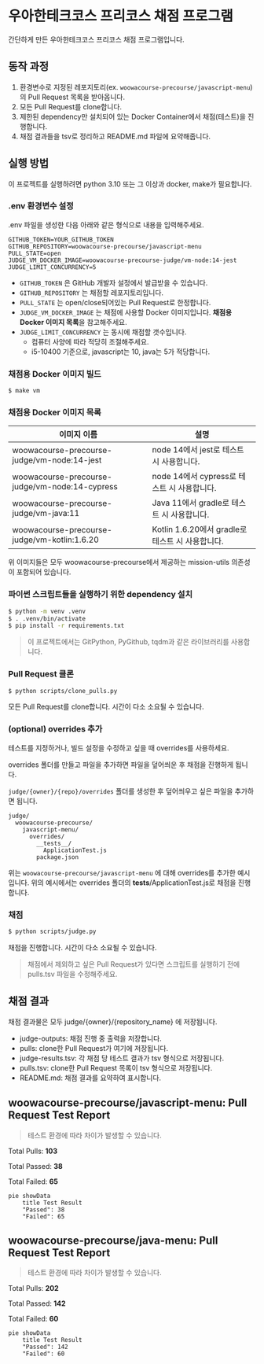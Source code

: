 # 우아한테크코스 프리코스 채점 프로그램

간단하게 만든 우아한테크코스 프리코스 채점 프로그램입니다.

## 동작 과정
1. 환경변수로 지정된 레포지토리(ex. `woowacourse-precourse/javascript-menu`)의 Pull Request 목록을 받아옵니다.
2. 모든 Pull Request를 clone합니다.
3. 제한된 dependency만 설치되어 있는 Docker Container에서 채점(테스트)을 진행합니다.
4. 채점 결과들을 tsv로 정리하고 README.md 파일에 요약해줍니다.

## 실행 방법

이 프로젝트를 실행하려면 python 3.10 또는 그 이상과 docker, make가 필요합니다.

### .env 환경변수 설정

.env 파일을 생성한 다음 아래와 같은 형식으로 내용을 입력해주세요.
```
GITHUB_TOKEN=YOUR_GITHUB_TOKEN
GITHUB_REPOSITORY=woowacourse-precourse/javascript-menu
PULL_STATE=open
JUDGE_VM_DOCKER_IMAGE=woowacourse-precourse-judge/vm-node:14-jest
JUDGE_LIMIT_CONCURRENCY=5
```

* `GITHUB_TOKEN` 은 GitHub 개발자 설정에서 발급받을 수 있습니다.
* `GITHUB_REPOSITORY` 는 채점할 레포지토리입니다.
* `PULL_STATE` 는 open/close되어있는 Pull Request로 한정합니다.
* `JUDGE_VM_DOCKER_IMAGE` 는 채점에 사용할 Docker 이미지입니다. **채점용 Docker 이미지 목록**을 참고해주세요.
* `JUDGE_LIMIT_CONCURRENCY` 는 동시에 채점할 갯수입니다.
  * 컴퓨터 사양에 따라 적당히 조절해주세요.
  * i5-10400 기준으로, javascript는 10, java는 5가 적당합니다.

### 채점용 Docker 이미지 빌드

```sh
$ make vm
```

### 채점용 Docker 이미지 목록
|이미지 이름|설명|
|-|-|
|woowacourse-precourse-judge/vm-node:14-jest|node 14에서 jest로 테스트 시 사용합니다.|
|woowacourse-precourse-judge/vm-node:14-cypress|node 14에서 cypress로 테스트 시 사용합니다.|
|woowacourse-precourse-judge/vm-java:11|Java 11에서 gradle로 테스트 시 사용합니다.|
|woowacourse-precourse-judge/vm-kotlin:1.6.20|Kotlin 1.6.20에서 gradle로 테스트 시 사용합니다.|

위 이미지들은 모두 woowacourse-precourse에서 제공하는 mission-utils 의존성이 포함되어 있습니다.

### 파이썬 스크립트들을 실행하기 위한 dependency 설치

```sh
$ python -m venv .venv
$ . .venv/bin/activate
$ pip install -r requirements.txt
```
> 이 프로젝트에서는 GitPython, PyGithub, tqdm과 같은 라이브러리를 사용합니다.

### Pull Request 클론

```sh
$ python scripts/clone_pulls.py
```
모든 Pull Request를 clone합니다. 시간이 다소 소요될 수 있습니다.

### (optional) overrides 추가

테스트를 지정하거나, 빌드 설정을 수정하고 싶을 때 overrides를 사용하세요.

overrides 폴더를 만들고 파일을 추가하면 파일을 덮어씌운 후 채점을 진행하게 됩니다.

`judge/{owner}/{repo}/overrides` 폴더를 생성한 후 덮어씌우고 싶은 파일을 추가하면 됩니다.

```
judge/
  woowacourse-precourse/
    javascript-menu/
      overrides/
        __tests__/
          ApplicationTest.js
        package.json
```
위는 `woowacourse-precourse/javascript-menu` 에 대해 overrides를 추가한 예시입니다.
위의 예시에서는 overrides 폴더의 __tests__/ApplicationTest.js로 채점을 진행합니다.

### 채점

```sh
$ python scripts/judge.py
```
채점을 진행합니다. 시간이 다소 소요될 수 있습니다.

> 채점에서 제외하고 싶은 Pull Request가 있다면 스크립트를 실행하기 전에 pulls.tsv 파일을 수정해주세요.

## 채점 결과

채점 결과물은 모두 judge/{owner}/{repository_name} 에 저장됩니다.

* judge-outputs: 채점 진행 중 출력을 저장합니다.
* pulls: clone한 Pull Request가 여기에 저장됩니다.
* judge-results.tsv: 각 채점 당 테스트 결과가 tsv 형식으로 저장됩니다.
* pulls.tsv: clone한 Pull Request 목록이 tsv 형식으로 저장됩니다.
* README.md: 채점 결과를 요약하여 표시합니다.

## woowacourse-precourse/javascript-menu: Pull Request Test Report

> 테스트 환경에 따라 차이가 발생할 수 있습니다.

Total Pulls: **103**

Total Passed: **38**

Total Failed: **65**

```mermaid
pie showData
    title Test Result
    "Passed": 38
    "Failed": 65
```

## woowacourse-precourse/java-menu: Pull Request Test Report

> 테스트 환경에 따라 차이가 발생할 수 있습니다.

Total Pulls: **202**

Total Passed: **142**

Total Failed: **60**

```mermaid
pie showData
    title Test Result
    "Passed": 142
    "Failed": 60
```
